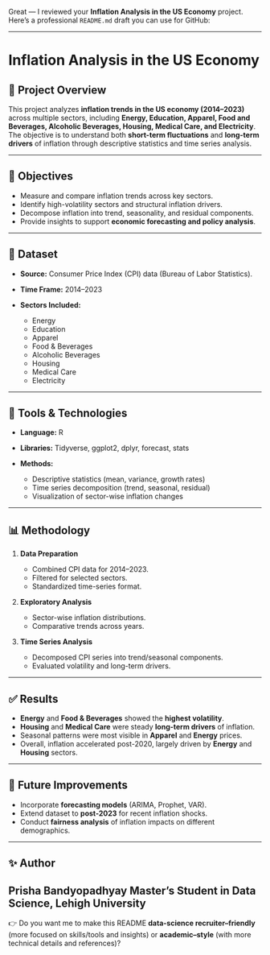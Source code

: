 Great — I reviewed your **Inflation Analysis in the US Economy** project. Here’s a professional `README.md` draft you can use for GitHub:

---

# Inflation Analysis in the US Economy

## 📌 Project Overview

This project analyzes **inflation trends in the US economy (2014–2023)** across multiple sectors, including **Energy, Education, Apparel, Food and Beverages, Alcoholic Beverages, Housing, Medical Care, and Electricity**. The objective is to understand both **short-term fluctuations** and **long-term drivers** of inflation through descriptive statistics and time series analysis.

---

## 🎯 Objectives

* Measure and compare inflation trends across key sectors.
* Identify high-volatility sectors and structural inflation drivers.
* Decompose inflation into trend, seasonality, and residual components.
* Provide insights to support **economic forecasting and policy analysis**.

---

## 📂 Dataset

* **Source:** Consumer Price Index (CPI) data (Bureau of Labor Statistics).
* **Time Frame:** 2014–2023
* **Sectors Included:**

  * Energy
  * Education
  * Apparel
  * Food & Beverages
  * Alcoholic Beverages
  * Housing
  * Medical Care
  * Electricity

---

## 🔧 Tools & Technologies

* **Language:** R
* **Libraries:** Tidyverse, ggplot2, dplyr, forecast, stats
* **Methods:**

  * Descriptive statistics (mean, variance, growth rates)
  * Time series decomposition (trend, seasonal, residual)
  * Visualization of sector-wise inflation changes

---

## 📊 Methodology

1. **Data Preparation**

   * Combined CPI data for 2014–2023.
   * Filtered for selected sectors.
   * Standardized time-series format.

2. **Exploratory Analysis**

   * Sector-wise inflation distributions.
   * Comparative trends across years.

3. **Time Series Analysis**

   * Decomposed CPI series into trend/seasonal components.
   * Evaluated volatility and long-term drivers.

---

## ✅ Results

* **Energy** and **Food & Beverages** showed the **highest volatility**.
* **Housing** and **Medical Care** were steady **long-term drivers** of inflation.
* Seasonal patterns were most visible in **Apparel** and **Energy** prices.
* Overall, inflation accelerated post-2020, largely driven by **Energy** and **Housing** sectors.

---

## 📌 Future Improvements

* Incorporate **forecasting models** (ARIMA, Prophet, VAR).
* Extend dataset to **post-2023** for recent inflation shocks.
* Conduct **fairness analysis** of inflation impacts on different demographics.

---

## ✨ Author

**Prisha Bandyopadhyay**
Master’s Student in Data Science, Lehigh University
---

👉 Do you want me to make this README **data-science recruiter–friendly** (more focused on skills/tools and insights) or **academic–style** (with more technical details and references)?
